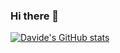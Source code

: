 ### Hi there 👋

[![Davide's GitHub stats](https://github-readme-stats.vercel.app/api?username=davidelettieri)](https://github.com/anuraghazra/github-readme-stats)

<!--
**davidelettieri/davidelettieri** is a ✨ _special_ ✨ repository because its `README.md` (this file) appears on your GitHub profile.

Here are some ideas to get you started:

- 🔭 I’m currently working on ...
- 🌱 I’m currently learning ...
- 👯 I’m looking to collaborate on ...
- 🤔 I’m looking for help with ...
- 💬 Ask me about ...
- 📫 How to reach me: ...
- 😄 Pronouns: ...
- ⚡ Fun fact: ...
-->
